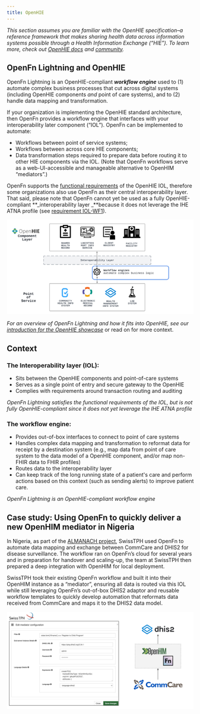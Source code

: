 ```yaml
---
title: OpenHIE
---
```


_This section assumes you are familiar with the OpenHIE specification–a
reference framework that makes sharing health data across information systems
possible through a Health Information Exchange (“HIE”). To learn more, check out
[OpenHIE docs](https://guides.ohie.org/arch-spec/) and
[community](https://ohie.org/)._

## OpenFn Lightning and OpenHIE

OpenFn Lightning is an OpenHIE-compliant **_workflow engine_** used to (1)
automate complex business processes that cut across digital systems (including
OpenHIE components _and_ point of care systems), and to (2) handle data mapping
and transformation.

If your organization is implementing the OpenHIE standard architecture, then
OpenFn provides a workflow engine that interfaces with your interoperability
later component (“IOL”). OpenFn can be implemented to automate:

- Workflows between point of service systems;
- Workflows between across core HIE components;
- Data transformation steps required to prepare data before routing it to other
  HIE components via the IOL. (Note that OpenFn workflows serve as a
  web-UI-accessible and manageable alternative to OpenHIM “mediators”.)

OpenFn supports the
[functional requirements](https://guides.ohie.org/arch-spec/openhie-component-specifications-1/openhie-interoperability-layer-iol#openhie-iol-functional-requirements)
of the OpenHIE IOL, therefore some organizations also use OpenFn as their
central interoperability layer. That said, please note that OpenFn cannot yet be
used as a fully OpenHIE-compliant **_interoperability layer _**because it does
not leverage the IHE ATNA profile (see
[requirement IOL-WF1](https://guides.ohie.org/arch-spec/openhie-component-specifications-1/openhie-interoperability-layer-iol#openhie-iol-workflow-requirements)).

![openhie_architecture](/img/openhie_architecture.png)

_For an overview of OpenFn Lightning and how it fits into OpenHIE, see our
[introduction for the OpenHIE showcase](https://www.youtube.com/watch?v=PTRRZBYtqyc)_
or read on for more context.

## Context

### The Interoperability layer (IOL):

- Sits between the OpenHIE components and point-of-care systems
- Serves as a single point of entry and secure gateway to the OpenHIE
- Complies with requirements around transaction routing and auditing

_OpenFn Lightning satisfies the functional requirements of the IOL, but is not
fully OpenHIE-compliant since it does not yet leverage the IHE ATNA profile_

### The workflow engine:

- Provides out-of-box interfaces to connect to point of care systems
- Handles complex data mapping and transformation to reformat data for receipt
  by a destination system (e.g., map data from point of care system to the data
  model of a OpenHIE component, and/or map non-FHIR data to FHIR profiles)
- Routes data to the interoperability layer
- Can keep track of the long running state of a patient's care and perform
  actions based on this context (such as sending alerts) to improve patient
  care.

_OpenFn Lightning is an OpenHIE-compliant workflow engine_

## Case study: Using OpenFn to quickly deliver a new OpenHIM mediator in Nigeria

In Nigeria, as part of the
[ALMANACH project](https://articles.nigeriahealthwatch.com/almanach-revolutionising-the-management-of-childhood-illnesses-in-adamawa-state/),
SwissTPH used OpenFn to automate data mapping and exchange between CommCare and
DHIS2 for disease surveillance. The workflow ran on OpenFn’s cloud for several
years and in preparation for handover and scaling-up, the team at SwissTPH then
prepared a deep integration with OpenHIM for local deployment.

SwissTPH took their existing OpenFn workflow and built it into their OpenHIM
instance as a “mediator”, ensuring all data is routed via this IOL while still
leveraging OpenFn’s out-of-box DHIS2 adaptor and reusable workflow templates to
quickly develop automation that reformats data received from CommCare and maps
it to the DHIS2 data model.

![swisstph](/img/swisstph.png)
